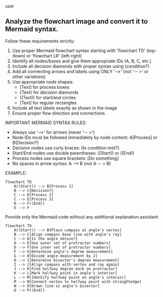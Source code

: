user

## Analyze the flowchart image and convert it to Mermaid syntax.

Follow these requirements strictly:

1. Use proper Mermaid flowchart syntax starting with 'flowchart TD' (top-down) or 'flowchart LR' (left-right)
2. Identify all nodes/boxes and give them appropriate IDs (A, B, C, etc.)
3. Include all decision diamonds with proper syntax using {condition?}
4. Add all connecting arrows and labels using ONLY '-->' (not '-- >' or other variations)
5. Use appropriate node shapes:
   - [Text] for process boxes
   - {Text} for decision diamonds  
   - ((Text)) for start/end circles
   - [Text] for regular rectangles
6. Include all text labels exactly as shown in the image
7. Ensure proper flow direction and connections

IMPORTANT MERMAID SYNTAX RULES:
- Always use '-->' for arrows (never '-- >')
- Node IDs must be followed immediately by node content: A[Process] or B{Decision?}
- Decision nodes use curly braces: {Is condition met?}
- Start/End nodes use double parentheses: ((Start)) or ((End))
- Process nodes use square brackets: [Do something]
- No spaces in arrow syntax: A --> B (not A -- > B)

EXAMPLE:
```mermaid
flowchart TD
    A((Start)) --> B[Process 1]
    B --> C{Decision?}
    C --> D[Process 2]
    C --> E[Process 3]
    D --> F((End))
    E --> F
```

Provide only the Mermaid code without any additional explanation.assistant

```mermaid
flowchart TD
    A((Start)) --> B[Place compass at angle's vertex]
    B --> C[Align compass base line with angle's ray]
    C --> D{Is the angle obtuse?}
    D --> E[Use outer set of protractor numbers]
    D --> F[Use inner set of protractor numbers]
    F --> G[Determine angle's degree measurement]
    G --> H[Divide angle measurement by 2]
    H --> I[Determine bisector's degree measurement]
    I --> J[Align compass with vertex and ray again]
    J --> K[Find halfway degree mark on protractor]
    K --> L[Mark halfway point in angle's interior]
    L --> M[Identify halfway point on angle's interior]
    M --> N[Connect vertex to halfway point with straightedge]
    N --> O[Drawn line is angle's bisector]
    O --> P((End))
```